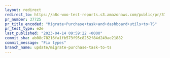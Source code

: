 ```yaml
---
layout: redirect
redirect_to: https://a8c-woo-test-reports.s3.amazonaws.com/public/pr/37725/e2e/index.html
pr_number: 37725
pr_title_encoded: "Migrate+Purchase+task+and+dashboard+utils+to+TS"
pr_test_type: e2e
last_published: "2023-04-14 09:59:22 +0000"
commit_sha: ab08c78216fa1fb573f95c8252f84d249ae21882
commit_message: "Fix types"
branch_name: update/migrate-purchase-task-to-ts
---
```

